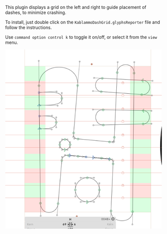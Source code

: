 This plugin displays a grid on the left and right to guide placement of dashes, to minimize crashing.

To install, just double click on the `KablammoDashGrid.glyphsReporter` file and follow the instructions.

Use `command option control k` to toggle it on/off, or select it from the `view` menu.

![Kablammo Dash Grid Example](/KablammoDashGrid/example.png)